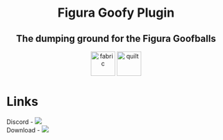 <h1 align="center">Figura Goofy Plugin</h1>
<h2 align="center">The dumping ground for the Figura Goofballs</h2>
<p align="center">
  <img alt="fabric" height="56" src="https://cdn.jsdelivr.net/npm/@intergrav/devins-badges@3/assets/cozy/supported/fabric_vector.svg">
  <img alt="quilt" height="56" src="https://cdn.jsdelivr.net/npm/@intergrav/devins-badges@3/assets/cozy/supported/quilt_vector.svg">
</p>

# Links
Discord - [<img src="https://discord.com/api/guilds/1240038278212878436/widget.png">](https://discord.com/invite/7RQYvXDXDQ)  
Download - [<img src="https://img.shields.io/badge/Modrinth-1bd96a?logo=modrinth&logoColor=ffffff&labelColor=1bd96a">](https://modrinth.com/mod/figura-goofyplugin/)
